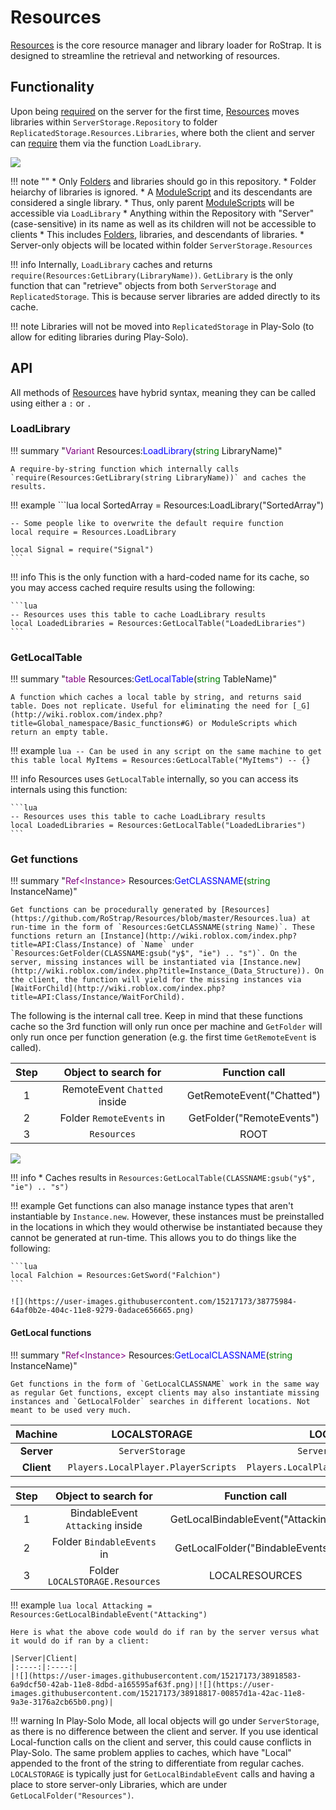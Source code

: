 # Resources

[Resources](https://github.com/RoStrap/Resources/blob/master/Resources.lua) is the core resource manager and library loader for RoStrap. It is designed to streamline the retrieval and networking of resources.

## Functionality
Upon being [required](http://wiki.roblox.com/index.php?title=Global_namespace/Roblox_namespace#require) on the server for the first time, [Resources](https://github.com/RoStrap/Resources/blob/master/Resources.lua) moves libraries within `ServerStorage.Repository` to folder `ReplicatedStorage.Resources.Libraries`, where both the client and server can [require](http://wiki.roblox.com/index.php?title=Global_namespace/Roblox_namespace#require) them via the function `LoadLibrary`.

![](https://image.prntscr.com/image/ZonjgCDFQLabru0xbMBUNQ.png)

!!! note ""
	* Only [Folders](http://wiki.roblox.com/index.php?title=API:Class/Folder) and libraries should go in this repository.
		* Folder heiarchy of libraries is ignored.
	* A [ModuleScript](http://wiki.roblox.com/index.php?title=API:Class/ModuleScript) and its descendants are considered a single library.
		* Thus, only parent [ModuleScripts](http://wiki.roblox.com/index.php?title=API:Class/ModuleScript) will be accessible via `LoadLibrary`
	* Anything within the Repository with "Server" (case-sensitive) in its name as well as its children will not be accessible to clients
		* This includes [Folders](http://wiki.roblox.com/index.php?title=API:Class/Folder), libraries, and descendants of libraries.
		* Server-only objects will be located within folder `ServerStorage.Resources`

!!! info
	Internally, `LoadLibrary` caches and returns `require(Resources:GetLibrary(LibraryName))`. `GetLibrary` is the only function that can "retrieve" objects from both `ServerStorage` and `ReplicatedStorage`. This is because server libraries are added directly to its cache.

!!! note
	Libraries will not be moved into `ReplicatedStorage` in Play-Solo (to allow for editing libraries during Play-Solo).

## API
All methods of [Resources](https://github.com/RoStrap/Resources/blob/master/Resources.lua) have hybrid syntax, meaning they can be called using either a `:` or `.`

### LoadLibrary

!!! summary "<span style="color:purple;">Variant</span> Resources:<span style="color:blue;">LoadLibrary</span>(<span style="color:green;">string</span> LibraryName)"

	A require-by-string function which internally calls `require(Resources:GetLibrary(string LibraryName))` and caches the results.


!!! example
	```lua
	local SortedArray = Resources:LoadLibrary("SortedArray")

	-- Some people like to overwrite the default require function
	local require = Resources.LoadLibrary

	local Signal = require("Signal")
	```

!!! info
	This is the only function with a hard-coded name for its cache, so you may access cached require results using the following:

	```lua
	-- Resources uses this table to cache LoadLibrary results
	local LoadedLibraries = Resources:GetLocalTable("LoadedLibraries")
	```

### GetLocalTable

!!! summary "<span style="color:purple;">table</span> Resources:<span style="color:blue;">GetLocalTable</span>(<span style="color:green;">string</span> TableName)"

	A function which caches a local table by string, and returns said table. Does not replicate. Useful for eliminating the need for [_G](http://wiki.roblox.com/index.php?title=Global_namespace/Basic_functions#G) or ModuleScripts which return an empty table.


!!! example
	```lua
	-- Can be used in any script on the same machine to get this table
	local MyItems = Resources:GetLocalTable("MyItems") -- {}
	```

!!! info
	Resources uses `GetLocalTable` internally, so you can access its internals using this function:

	```lua
	-- Resources uses this table to cache LoadLibrary results
	local LoadedLibraries = Resources:GetLocalTable("LoadedLibraries")
	```
### Get functions

!!! summary "<span style="color:purple;">Ref&lt;Instance&gt;</span> Resources:<span style="color:blue;">GetCLASSNAME</span>(<span style="color:green;">string</span> InstanceName)"

	Get functions can be procedurally generated by [Resources](https://github.com/RoStrap/Resources/blob/master/Resources.lua) at run-time in the form of `Resources:GetCLASSNAME(string Name)`. These functions return an [Instance](http://wiki.roblox.com/index.php?title=API:Class/Instance) of `Name` under `Resources:GetFolder(CLASSNAME:gsub("y$", "ie") .. "s")`. On the server, missing instances will be instantiated via [Instance.new](http://wiki.roblox.com/index.php?title=Instance_(Data_Structure)). On the client, the function will yield for the missing instances via [WaitForChild](http://wiki.roblox.com/index.php?title=API:Class/Instance/WaitForChild).


The following is the internal call tree. Keep in mind that these functions cache so the 3rd function will only run once per machine and `GetFolder` will only run once per function generation (e.g. the first time `GetRemoteEvent` is called).

|Step|Object to search for|Function call|
|:-:|:-:|:-:|
|1|RemoteEvent `Chatted` inside|GetRemoteEvent("Chatted")|
|2|Folder `RemoteEvents` in|GetFolder("RemoteEvents")|
|3|`Resources`|ROOT|

![](https://user-images.githubusercontent.com/15217173/38775951-d6bfbeee-404b-11e8-8396-9666a0b20b98.png)

!!! info
	* Caches results in `Resources:GetLocalTable(CLASSNAME:gsub("y$", "ie") .. "s")`

!!! example
	Get functions can also manage instance types that aren't instantiable by `Instance.new`. However, these instances must be preinstalled in the locations in which they would otherwise be instantiated because they cannot be generated at run-time. This allows you to do things like the following:

	```lua
	local Falchion = Resources:GetSword("Falchion")
	```

	![](https://user-images.githubusercontent.com/15217173/38775984-64af0b2e-404c-11e8-9279-0adace656665.png)

#### GetLocal functions

!!! summary "<span style="color:purple;">Ref&lt;Instance&gt;</span> Resources:<span style="color:blue;">GetLocalCLASSNAME</span>(<span style="color:green;">string</span> InstanceName)"

	Get functions in the form of `GetLocalCLASSNAME` work in the same way as regular Get functions, except clients may also instantiate missing instances and `GetLocalFolder` searches in different locations. Not meant to be used very much.

|**Machine**|LOCALSTORAGE|LOCALRESOURCES|
|:-----:|:----:|:----:|
|**Server**|`ServerStorage`|`ServerStorage.Resources`|
|**Client**|`Players.LocalPlayer.PlayerScripts`|`Players.LocalPlayer.PlayerScripts.Resources`|

|Step|Object to search for|Function call|
|:-:|:-:|:-:|
|1|BindableEvent `Attacking` inside|GetLocalBindableEvent("Attacking")|
|2|Folder `BindableEvents` in|GetLocalFolder("BindableEvents")|
|3|Folder `LOCALSTORAGE.Resources`|LOCALRESOURCES|

!!! example
	```lua
	local Attacking = Resources:GetLocalBindableEvent("Attacking")
	```

	Here is what the above code would do if ran by the server versus what it would do if ran by a client:

	|Server|Client|
	|:----:|:----:|
	|![](https://user-images.githubusercontent.com/15217173/38918583-6a9dcf50-42ab-11e8-8dbd-a165595af63f.png)|![](https://user-images.githubusercontent.com/15217173/38918817-00857d1a-42ac-11e8-9a3e-3176a2cb65b0.png)|


!!! warning
	In Play-Solo Mode, all local objects will go under `ServerStorage`, as there is no difference between the client and server. If you use identical Local-function calls on the client and server, this could cause conflicts in Play-Solo. The same problem applies to caches, which have "Local" appended to the front of the string to differentiate from regular caches. `LOCALSTORAGE` is typically just for `GetLocalBindableEvent` calls and having a place to store server-only Libraries, which are under `GetLocalFolder("Resources")`.
